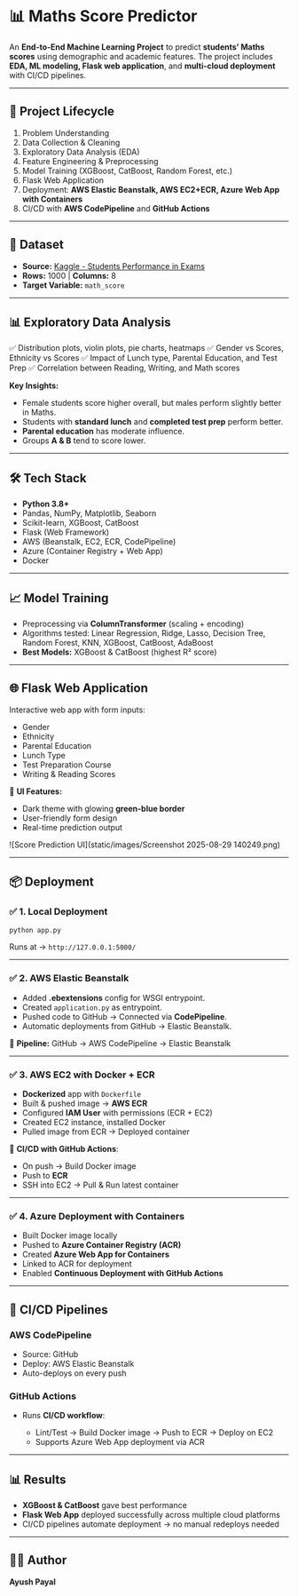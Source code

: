 # 📊 Maths Score Predictor

An **End-to-End Machine Learning Project** to predict **students’ Maths scores** using demographic and academic features.
The project includes **EDA, ML modeling, Flask web application**, and **multi-cloud deployment** with CI/CD pipelines.

---

## 🚀 Project Lifecycle

1. Problem Understanding
2. Data Collection & Cleaning
3. Exploratory Data Analysis (EDA)
4. Feature Engineering & Preprocessing
5. Model Training (XGBoost, CatBoost, Random Forest, etc.)
6. Flask Web Application
7. Deployment: **AWS Elastic Beanstalk, AWS EC2+ECR, Azure Web App with Containers**
8. CI/CD with **AWS CodePipeline** and **GitHub Actions**

---

## 📂 Dataset

* **Source:** [Kaggle - Students Performance in Exams](https://www.kaggle.com/datasets/spscientist/students-performance-in-exams)
* **Rows:** 1000 | **Columns:** 8
* **Target Variable:** `math_score`

---

## 📊 Exploratory Data Analysis

✅ Distribution plots, violin plots, pie charts, heatmaps
✅ Gender vs Scores, Ethnicity vs Scores
✅ Impact of Lunch type, Parental Education, and Test Prep
✅ Correlation between Reading, Writing, and Math scores

**Key Insights:**

* Female students score higher overall, but males perform slightly better in Maths.
* Students with **standard lunch** and **completed test prep** perform better.
* **Parental education** has moderate influence.
* Groups **A & B** tend to score lower.

---

## 🛠️ Tech Stack

* **Python 3.8+**
* Pandas, NumPy, Matplotlib, Seaborn
* Scikit-learn, XGBoost, CatBoost
* Flask (Web Framework)
* AWS (Beanstalk, EC2, ECR, CodePipeline)
* Azure (Container Registry + Web App)
* Docker

---

## 📈 Model Training

* Preprocessing via **ColumnTransformer** (scaling + encoding)
* Algorithms tested: Linear Regression, Ridge, Lasso, Decision Tree, Random Forest, KNN, XGBoost, CatBoost, AdaBoost
* **Best Models:** XGBoost & CatBoost (highest R² score)

---

## 🌐 Flask Web Application

Interactive web app with form inputs:

* Gender
* Ethnicity
* Parental Education
* Lunch Type
* Test Preparation Course
* Writing & Reading Scores

📌 **UI Features:**

* Dark theme with glowing **green-blue border**
* User-friendly form design
* Real-time prediction output

![Score Prediction UI](static/images/Screenshot 2025-08-29 140249.png)

---

## 📦 Deployment

### ✅ 1. Local Deployment

```bash
python app.py
```

Runs at → `http://127.0.0.1:5000/`

---

### ✅ 2. AWS Elastic Beanstalk

* Added **.ebextensions** config for WSGI entrypoint.
* Created `application.py` as entrypoint.
* Pushed code to GitHub → Connected via **CodePipeline**.
* Automatic deployments from GitHub → Elastic Beanstalk.

🔹 **Pipeline:** GitHub → AWS CodePipeline → Elastic Beanstalk

---

### ✅ 3. AWS EC2 with Docker + ECR

* **Dockerized** app with `Dockerfile`
* Built & pushed image → **AWS ECR**
* Configured **IAM User** with permissions (ECR + EC2)
* Created EC2 instance, installed Docker
* Pulled image from ECR → Deployed container

🔹 **CI/CD with GitHub Actions**:

* On push → Build Docker image
* Push to **ECR**
* SSH into EC2 → Pull & Run latest container

---

### ✅ 4. Azure Deployment with Containers

* Built Docker image locally
* Pushed to **Azure Container Registry (ACR)**
* Created **Azure Web App for Containers**
* Linked to ACR for deployment
* Enabled **Continuous Deployment with GitHub Actions**

---

## 🔄 CI/CD Pipelines

### AWS CodePipeline

* Source: GitHub
* Deploy: AWS Elastic Beanstalk
* Auto-deploys on every push

### GitHub Actions

* Runs **CI/CD workflow**:

  * Lint/Test → Build Docker image → Push to ECR → Deploy on EC2
  * Supports Azure Web App deployment via ACR

---

## 📊 Results

* **XGBoost & CatBoost** gave best performance
* **Flask Web App** deployed successfully across multiple cloud platforms
* CI/CD pipelines automate deployment → no manual redeploys needed

---

## 👩‍💻 Author

**Ayush Payal**


